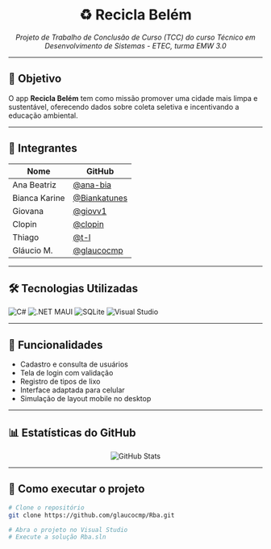 <h1 align="center">♻️ Recicla Belém</h1>

<p align="center">
  <em>Projeto de Trabalho de Conclusão de Curso (TCC) do curso Técnico em Desenvolvimento de Sistemas - ETEC, turma EMW 3.0</em>
</p>

---

## 🌱 Objetivo

O app **Recicla Belém** tem como missão promover uma cidade mais limpa e sustentável, oferecendo dados sobre coleta seletiva e incentivando a educação ambiental.

---

## 👥 Integrantes

| Nome           | GitHub         |
|----------------|----------------|
| Ana Beatriz    | [@ana-bia](https://github.com/ana-bia) |
| Bianca Karine  | [@Biankatunes](https://github.com/Biankatunes) |
| Giovana        | [@giovv1](https://github.com/giovv1) |
| Clopin         | [@clopin](https://github.com/clopin) |
| Thiago         | [@t-l](https://github.com/t-l) |
| Gláucio M.     | [@glaucocmp](https://github.com/glaucocmp) |

---

## 🛠️ Tecnologias Utilizadas

![C#](https://img.shields.io/badge/C%23-239120?style=for-the-badge&logo=c-sharp&logoColor=white)
![.NET MAUI](https://img.shields.io/badge/.NET_MAUI-512BD4?style=for-the-badge&logo=dotnet&logoColor=white)
![SQLite](https://img.shields.io/badge/SQLite-07405E?style=for-the-badge&logo=sqlite&logoColor=white)
![Visual Studio](https://img.shields.io/badge/Visual_Studio-5C2D91?style=for-the-badge&logo=visual-studio&logoColor=white)

---

## 📱 Funcionalidades

- Cadastro e consulta de usuários
- Tela de login com validação
- Registro de tipos de lixo
- Interface adaptada para celular
- Simulação de layout mobile no desktop

---

## 📊 Estatísticas do GitHub

<p align="center">
  <img src="https://github-readme-stats.vercel.app/api?username=glaucocmp&show_icons=true&theme=radical" alt="GitHub Stats">
</p>

---

## 🚀 Como executar o projeto

```bash
# Clone o repositório
git clone https://github.com/glaucocmp/Rba.git

# Abra o projeto no Visual Studio
# Execute a solução Rba.sln
